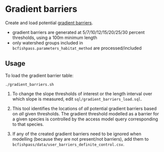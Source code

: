 # Gradient barriers

Create and load potential [gradient barriers](https://smnorris.github.io/bcfishpass/02_model_access.html#generate-gradient-barriers).

- gradient barriers are generated at 5/7/10/12/15/20/25/30 percent thresholds, using a 100m minimum length
- only watershed groups included in `bcfishpass.parameters_habitat_method` are processed/included



## Usage

To load the gradient barrier table:

    ./gradient_barriers.sh

1. To change the slope thresholds of interest or the length interval over which slope is measured, edit `sql/gradient_barriers_load.sql`.

2. This tool identifies the locations of *all* potential gradient barriers based on *all* given thresholds. The gradient
threshold modelled as a barrier for a given species is controlled by the access model query corresponding to that species. 

3. If any of the created gradient barriers need to be ignored when modelling (because they are not present/not barriers), 
add them to `bcfishpass/data/user_barriers_definite_control.csv`.